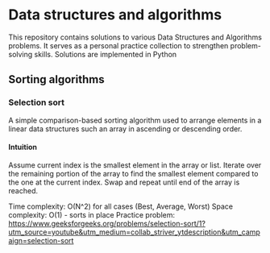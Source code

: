 # Data structures and algorithms

This repository contains solutions to various Data Structures and Algorithms problems. It serves as a personal practice collection to strengthen problem-solving skills. Solutions are implemented in Python

## Sorting algorithms

### Selection sort
A simple comparison-based sorting algorithm used to arrange elements in a linear data structures such an array in ascending or descending order.

#### Intuition
Assume current index is the smallest element in the array or list. Iterate over the remaining portion of the array to find the smallest element compared to the one at the current index. Swap and repeat until end of the array is reached.

Time complexity: O(N^2) for all cases (Best, Average, Worst)
Space complexity: O(1) - sorts in place
Practice problem: https://www.geeksforgeeks.org/problems/selection-sort/1?utm_source=youtube&utm_medium=collab_striver_ytdescription&utm_campaign=selection-sort
